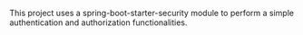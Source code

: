This project uses a spring-boot-starter-security module to perform a simple authentication and authorization functionalities.
